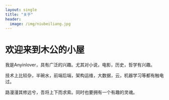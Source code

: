 ```yaml
---
layout: single
title: "关于"
header:
  image: /img/niubeiliang.jpg
---
```




# 欢迎来到木公的小屋

我是Anyinlover，具有广泛的兴趣。尤其对小说，电影，历史，哲学有兴趣。

技术上比较杂，半碗水，前端后端，架构运维，大数据，云，机器学习等都有触电过。

路漫漫其修远兮，吾将上下而求索。同时也要拥有一个有趣的灵魂。
